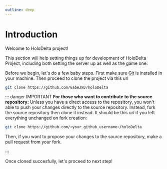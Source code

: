 ```yaml
---
outline: deep
---
```


# Introduction

Welcome to HoloDelta project!

This section will help setting things up for development of HoloDelta Project, including both setting the server up as well as the game one.

Before we begin, let's do a few baby steps. First make sure [Git](https://git-scm.com/) is installed in your machine. Then proceed to clone the project via this url

```sh
git clone https://github.com/GabeJWJ/holoDelta
```

::: danger IMPORTANT
**For those who want to contribute to the source repository:** Unless you have a direct access to the repository, you won't able to push your changes directly to the source repository. Instead, fork the source repository then clone it instead. It should be this url if you left everything unchanged on fork creation:

```sh
git clone https://github.com/<your_github_username>/holoDelta
```

Then, if you want to propose your changes to the source repository, make a pull request from your fork.

:::

Once cloned succesfully, let's proceed to next step!
